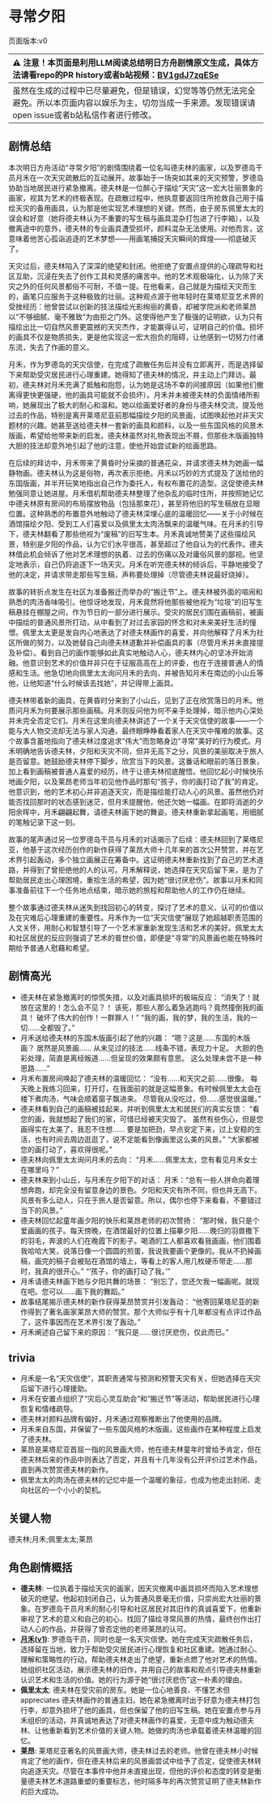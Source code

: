 # 寻常夕阳
页面版本:v0
 

| :warning: 注意！本页面是利用LLM阅读总结明日方舟剧情原文生成，具体方法请看repo的PR history或者b站视频：[BV1gdJ7zqESe](https://www.bilibili.com/video/BV1gdJ7zqESe/)         |
|:----------------------------|
| 虽然在生成的过程中已尽量避免，但是错误，幻觉等等仍然无法完全避免。所以本页面内容以娱乐为主，切勿当成一手来源。发现错误请open issue或者b站私信作者进行修改。|



## 剧情总结
本次明日方舟活动“寻常夕阳”的剧情围绕着一位名叫德夫林的画家，以及罗德岛干员月禾在一次天灾疏散后的互动展开。故事始于一场突如其来的天灾预警，罗德岛协助当地居民进行紧急撤离。德夫林是一位醉心于描绘“天灾”这一宏大壮丽景象的画家，视其为艺术的终极表现。在疏散过程中，他执意要返回住所抢救自己用于描绘天灾的备用画具，认为那是他实现艺术理想的关键。然而，由于房东佩里太太的误会和好意（她将德夫林认为不重要的写生稿与画具混杂打包进了行李箱），以及撤离途中的意外，德夫林的专业画具遭受损坏，颜料混杂无法使用。对他而言，这意味着他苦心孤诣追逐的艺术梦想——用画笔捕捉天灾瞬间的辉煌——彻底破灭了。

天灾过后，德夫林陷入了深深的绝望和封闭。他拒绝了安置点提供的心理疏导和社区互助，沉浸在失去了创作工具和灵感的痛苦中。他的艺术观极端化，认为除了天灾之外的任何风景都俗不可耐，不值一提。在他看来，自己就是为描绘天灾而生的，画笔只应服务于这种极致的壮丽。这种观点源于他年轻时在莱塔尼亚艺术界的受挫经历：他曾尝试以创新的技法描绘光影绚丽的黄昏，却被学院派和老师莱昂以“不够细腻、毫不雅致”为由拒之门外。这使得他产生了极强的证明欲，认为只有描绘出比一切自然风景更震撼的天灾杰作，才能赢得认可，证明自己的价值。损坏的画具不仅是物质损失，更是他实现这一宏大抱负的阻碍，让他感到一切努力付诸东流，失去了作画的意义。

月禾，作为罗德岛的天灾信使，在完成了疏散任务后并没有立即离开，而是选择留下来帮助受灾居民进行心理重建。她得知了德夫林的情况，并主动上门拜访。最初，德夫林对月禾充满了抵触和抱怨，认为她是这场不幸的间接原因（如果他们撤离得更快更强硬，他的画具可能就不会损坏）。月禾并未被德夫林的负面情绪所影响，她展现出了极大的耐心和温和。她以绘画爱好者的身份与德夫林交流，提及他过去的作品，特别是离开莱塔尼亚前那幅描绘夕阳的风景画，试图唤起他对非天灾题材的兴趣。她甚至送给德夫林一套新的画具和颜料，以及一些东国风格的风景木版画，希望给他带来新的启发。德夫林虽然对礼物表现出不屑，但那些木版画独特大胆的技法却意外地引起了他的注意，使他开始尝试新的绘画思路。

在后续的拜访中，月禾带来了黄昏时分采摘的普通花朵，并请求德夫林为她画一幅静物画。德夫林认为这是俗物，再次表示拒绝。月禾以巧妙的方式提及了送给他的东国版画，并半开玩笑地指出自己作为委托人，有权布置花的造型。这促使德夫林勉强同意让她进屋。月禾借机帮助德夫林整理了他杂乱的临时住所，并按照她记忆中德夫林原有房间的布局摆放物品（包括那束花），甚至将他旧的写生稿放在显眼位置。这种熟悉的布置意外地触动了德夫林深埋心底的温暖回忆——关于小时候在酒馆描绘夕阳、受到工人们喜爱以及佩里太太肉汤飘来的温暖气味。在月禾的引导下，德夫林翻看了那些他视为“废稿”的旧写生本。月禾真诚地赞美了这些描绘风景，特别是夕阳的作品，认为它们水平很高，甚至超过了他自认为的代表作。德夫林借此机会倾诉了他对艺术理想的执着、过去的伤痛以及对庸俗风景的鄙视。他坚定地表示，自己仍将追逐下一场天灾。月禾在听完德夫林的倾诉后，平静地接受了他的决定，并请求带走那些写生稿，声称要处理掉（尽管德夫林说最好烧掉）。

故事的转折点发生在社区为准备搬迁而举办的“搬迁节”上。德夫林被外面的喧闹和熟悉的肉汤香味吸引。他惊讶地发现，月禾竟然将他那些被他视为“垃圾”的旧写生稿悬挂在棚屋之间，作为节日的一部分进行展示。受灾的居民们围在画稿前，被画中描绘的普通风景所打动，从中看到了对过去家园的怀念和对未来美好生活的憧憬。佩里太太更是发自内心地表达了对德夫林画作的喜爱，并向他解释了月禾为社区所做的努力，以及她替自己向德夫林道歉并补偿画具的事（尽管月禾并未直接提及补偿）。看到自己的画作能够如此真实地触动人心，德夫林内心的坚冰开始消融。他意识到艺术的价值并非只在于征服高高在上的评委，也在于连接普通人的情感和生活。他急切地向佩里太太询问月禾的去向，并被告知月禾在南边的小山丘等他，让他知道“什么时候该去找她”，并记得带上画具。

德夫林带着新的画具，在黄昏时分来到了小山丘，见到了正在欣赏落日的月禾。他质问月禾为何要展示那些画稿。月禾则反问他为何不亲手处理掉，暗示他内心深处并未完全否定它们。月禾在这里向德夫林讲述了一个关于天灾信使的故事——一个能与大人物交流却无法与家人沟通，最终眼睁睁看着家人在天灾中罹难的故事。这个故事含蓄地指向了德夫林过度追求“伟大”而忽略身边“寻常”美好的行为模式。月禾明确地告诉德夫林，夕阳和天灾不同，但并无高下之分，风景的美丽取决于旅人是否留意。她鼓励德夫林停下脚步，欣赏当下的风景。这番话和眼前的落日景象，加上看到画稿被普通人喜爱的经历，终于让德夫林彻底醒悟。他回忆起小时候快乐地画夕阳，以及莱昂老师当年初见他作品时那句“孩子，你的画打动了我”的肯定。他意识到，他的艺术初心并非追逐天灾，而是描绘能打动人心的风景。虽然他仍对能否找回那时的状态感到迷茫，但月禾提醒他，他还欠她一幅画。在即将消逝的夕阳余晖中，月禾翩翩起舞，请德夫林画下她的舞姿。德夫林重新拿起画笔，用细腻的笔触记录下这一刻。

故事的尾声通过另一位罗德岛干员与月禾的对话揭示了后续：德夫林回到了莱塔尼亚，他基于这次经历创作的新作获得了莱昂大师十几年来的首次公开赞赏，并在艺术界引起轰动，多个独立画展正在筹备中。这证明德夫林重新找到了自己的艺术道路，并得到了曾拒绝他的人的认可。月禾解释说，她选择在天灾后留下来，是为了帮助居民走出心理困境，重拾生活的希望，因为她“很讨厌悲伤”。故事以月禾和同事准备前往下一个任务地点结束，暗示她的旅程和帮助他人的工作仍在继续。

整个故事通过德夫林从迷失到找回初心的转变，探讨了艺术的意义、认可的价值以及在灾难后心理重建的重要性。月禾作为一位“天灾信使”展现了她超越职责范围的人文关怀，用耐心和智慧引导了一个艺术家重新发现生活和艺术的美好。佩里太太和社区居民的反应则强调了艺术的普世价值，即便是“寻常”的风景画也能在特殊时期给予普通人慰藉和希望。
## 剧情高光
*   德夫林在紧急撤离时的惊慌失措，以及对画具损坏的极端反应：
    “消失了！就放在这里的！怎么会不见？！ 该死，那些人那么着急逃跑吗？竟然撞倒我的画具！ 破坏了伟大的创作！一群罪人！”
    “我的画，我的梦，我的生活，我的一切......全都毁了。”
*   月禾送给德夫林的东国木版画引起了他的兴趣：
    “嗯？这是......东国的木版画？ 居然是风景画...... 从未见过的技法......线条不错，表现力十足。 大胆的色彩处理，简直是离经叛道......但呈现的效果颇有意思。 这么处理未尝不是一种思路......”
*   月禾布置房间唤起了德夫林的温暖回忆：
    “没有......和天灾之前......很像。 每天晚上我练习回来，打开灯，在我面前的就是这幅景象。有时候佩里太太会在楼下煮肉汤，气味会顺着窗子飘进来。 尽管我从没吃过，但......感觉很温暖。”
*   德夫林看到自己的画稿被挂起来，并听到佩里太太和居民们的真实反馈：
    “看您的画，我就想起了我们的家，可惜已经被天灾毁了。 虽然有些伤心，但是您画得实在太美了，我忍不住想...... 要是加把劲，早点安定下来，过上安稳的生活，也有时间去周边逛逛了，说不定能看到像画里这么美的风景。”
    “大家都被您的画打动了，喜欢得很呢。”
*   德夫林向佩里太太询问月禾的去向：
    “月禾......佩里太太，您有看见月禾女士在哪里吗？”
*   德夫林来到小山丘，与月禾在夕阳下的对话：
    月禾：“总有一些人拼命向着理想奔跑，却完全没有留意身边的景色。夕阳和天灾有所不同，但也并无高下。风景有多么动人，只在于旅人是否留意。所以，偶尔也停下来看看，不要错过当下的风景。”
*   德夫林回忆起童年画夕阳的快乐和莱昂老师的初次赞扬：
    “那时候，我只是个爱画画的孩子。每天傍晚，在酒馆最好的位置上描摹夕阳......晚归的羽兽撒下的羽毛，奔波的人们在晚霞下的影子。喝酒的工人都喜欢看我画画，他们围着我哈哈大笑，说落日像一个圆圆的煎蛋，我说我要画个更像的。我从不扔掉画稿，画完的稿子会被贴在酒馆的墙上，等看上的客人用几枚硬币带走......那时，我真的很开心。”
    “‘孩子，你的画打动了我。’”
*   月禾请德夫林画下她与夕阳共舞的场景：
    “别忘了，您还欠我一幅画呢。就现在吧。您可以......画下我的舞蹈。”
*   故事结尾揭示德夫林的新作获得莱昂赞赏并引发轰动：
    “他寄回莱塔尼亚的新作得到了著名画家莱昂大师的赞赏。那个大师似乎有十几年都没有点评过作品了，这件事因而在艺术界引发了轰动。”
*   月禾阐述自己留下来的原因：
    “我只是......很讨厌悲伤，仅此而已。”
## trivia
*   月禾是一名“天灾信使”，其职责通常与预测和预警天灾有关，但她选择在天灾后留下进行心理援助。
*   月禾在安置点组织了“灾后心灵互助会”和“搬迁节”等活动，帮助居民进行心理恢复和情绪疏导。
*   德夫林对颜料品牌有偏好，月禾通过观察推断出了他使用的品牌。
*   月禾来自东国，并保留了一些东国风格的木版画，这些画作在某种程度上启发了德夫林。
*   莱昂是莱塔尼亚首屈一指的风景画大师，他在德夫林童年时曾给予肯定，但在德夫林后来的作品中则表达了否定，并且有十几年没有公开评价过艺术作品，直到再次赞赏德夫林的新作。
*   佩里太太的肉汤在德夫林的记忆中是一个温暖的象征，也成为他走出封闭、走向社区的一个小小的契机。
## 关键人物
德夫林;月禾;佩里太太;莱昂
## 角色剧情概括
-   **德夫林**: 一位执着于描绘天灾的画家，因天灾撤离中画具损坏而陷入艺术理想破灭的绝望。他起初封闭自己，认为普通风景毫无价值，只崇尚宏大壮丽的景象。在罗德岛干员月禾的耐心引导和社区居民对其旧作的真诚喜爱下，他重新审视了艺术的意义和自己的初心，找回了描绘寻常风景的热情，最终创作出打动人心的作品，并获得了曾否定他的老师莱昂的认可。
-   **[月禾](../char_v3/char_343_tknogi.md)([v1](../chars/char_343_tknogi.md))**: 罗德岛干员，同时也是一名天灾信使。她在完成天灾疏散任务后，选择留在当地，致力于帮助受灾居民进行心理恢复和社区重建。她通过耐心、理解和策略性的行动，帮助德夫林走出了绝望，重新点燃了他对艺术的热情。她组织社区活动，展示德夫林的旧作，并用自己的故事和观点引导德夫林重新认识艺术和生活的价值。她的行为源于她“很讨厌悲伤”这一朴素的理由。
-   **佩里太太**: 德夫林在受灾前的房东。她是一位心地善良、不懂艺术但 appreciates 德夫林画作的普通主妇。她在紧急撤离时出于好意为德夫林打包行李，却意外损坏了他的画具，但也保留了他的旧写生稿。她在安置点参与月禾组织的活动，并真诚地表达了对德夫林画作的喜爱，无意中成为触动德夫林、让他重新看到艺术价值的关键人物。她做的肉汤也承载着德夫林温暖的回忆。
-   **莱昂**: 莱塔尼亚著名的风景画大师，德夫林过去的老师。他曾在德夫林小时候肯定了他的画作，但在德夫林后来的风景画尝试中给予了否定，促使德夫林转向追逐天灾。尽管在本事件中他并未直接出现，但他的评价和态度的转变是衡量德夫林艺术道路重塑的重要标志，他时隔多年的再次赞赏证明了德夫林新作的巨大成功。